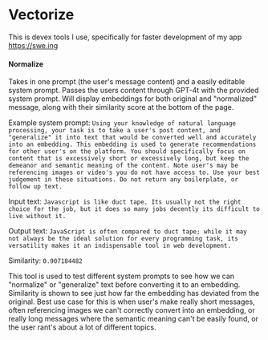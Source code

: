 # Vectorize

This is devex tools I use, specifically for faster development of my app https://swe.ing

#### Normalize
Takes in one prompt (the user's message content) and a easily editable system prompt. Passes the users content through GPT-4t with the provided system prompt. Will display embeddings for both original and "normalized" message, along with their similarity score at the bottom of the page.

Example system prompt: `Using your knowledge of natural language processing, your task is to take a user's post content, and "generalize" it into text that would be converted well and accurately into an embedding. This embedding is used to generate recommendations for other user's on the platform. You should specifically focus on content that is excessively short or excessively long, but keep the demeanor and semantic meaning of the content. Note user's may be referencing images or video's you do not have access to. Use your best judgement in these situations. Do not return any boilerplate, or follow up text.`

Input text: `Javascript is like duct tape. Its usually not the right choice for the job, but it does so many jobs decently its difficult to live without it.`

Output text: `JavaScript is often compared to duct tape; while it may not always be the ideal solution for every programming task, its versatility makes it an indispensable tool in web development.`

Similarity: `0.907184482`

This tool is used to test different system prompts to see how we can "normalize" or "generalize" text before converting it to an embedding. Similarity is shown to see just how far the embedding has deviated from the original. Best use case for this is when user's make really short messages, often referencing images we can't correctly convert into an embedding, or really long messages where the semantic meaning can't be easily found, or the user rant's about a lot of different topics.
